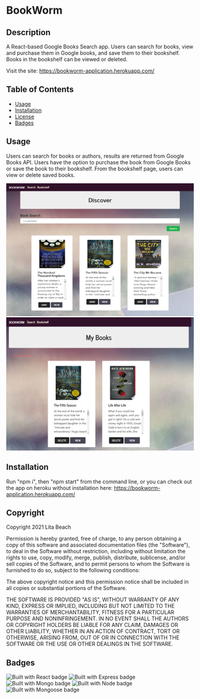 # BookWorm

## Description 

A React-based Google Books Search app. Users can search for books, view and purchase them in Google books, and save them to their bookshelf. Books in the bookshelf can be viewed or deleted.

Visit the site: https://bookworm-application.herokuapp.com/

## Table of Contents

* [Usage](#usage)
* [Installation](#installation)
* [License](#license)
* [Badges](#badges)

## Usage 

Users can search for books or authors, results are returned from Google Books API. Users have the option to purchase the book from Google Books or save the book to their bookshelf. From the bookshelf page, users can view or delete saved books.

![Screenshot of search page](client/src/images/search.png)
![Screenshot of bookshelf page](client/src/images/bookshelf.png)

## Installation 

Run "npm i", then "npm start" from the command line, or you can check out the app on heroku without installation here:  https://bookworm-application.herokuapp.com/


## Copyright

Copyright 2021 Lita Beach

Permission is hereby granted, free of charge, to any person obtaining a copy of this software and associated documentation files (the "Software"), to deal in the Software without restriction, including without limitation the rights to use, copy, modify, merge, publish, distribute, sublicense, and/or sell copies of the Software, and to permit persons to whom the Software is furnished to do so, subject to the following conditions:

The above copyright notice and this permission notice shall be included in all copies or substantial portions of the Software.

THE SOFTWARE IS PROVIDED "AS IS", WITHOUT WARRANTY OF ANY KIND, EXPRESS OR IMPLIED, INCLUDING BUT NOT LIMITED TO THE WARRANTIES OF MERCHANTABILITY, FITNESS FOR A PARTICULAR PURPOSE AND NONINFRINGEMENT. IN NO EVENT SHALL THE AUTHORS OR COPYRIGHT HOLDERS BE LIABLE FOR ANY CLAIM, DAMAGES OR OTHER LIABILITY, WHETHER IN AN ACTION OF CONTRACT, TORT OR OTHERWISE, ARISING FROM, OUT OF OR IN CONNECTION WITH THE SOFTWARE OR THE USE OR OTHER DEALINGS IN THE SOFTWARE.

## Badges

![Built with React badge](https://img.shields.io/badge/Built_with-React-green) 
![Built with Express badge](https://img.shields.io/badge/Built_with-Express-blue) 
![Built with Mongo badge](https://img.shields.io/badge/Built_with-Mongo-Red) 
![Built with Node badge](https://img.shields.io/badge/Built_with-Node-Yellow) 
![Built with Mongoose badge](https://img.shields.io/badge/Built_with-Mongoose-Purple) 

